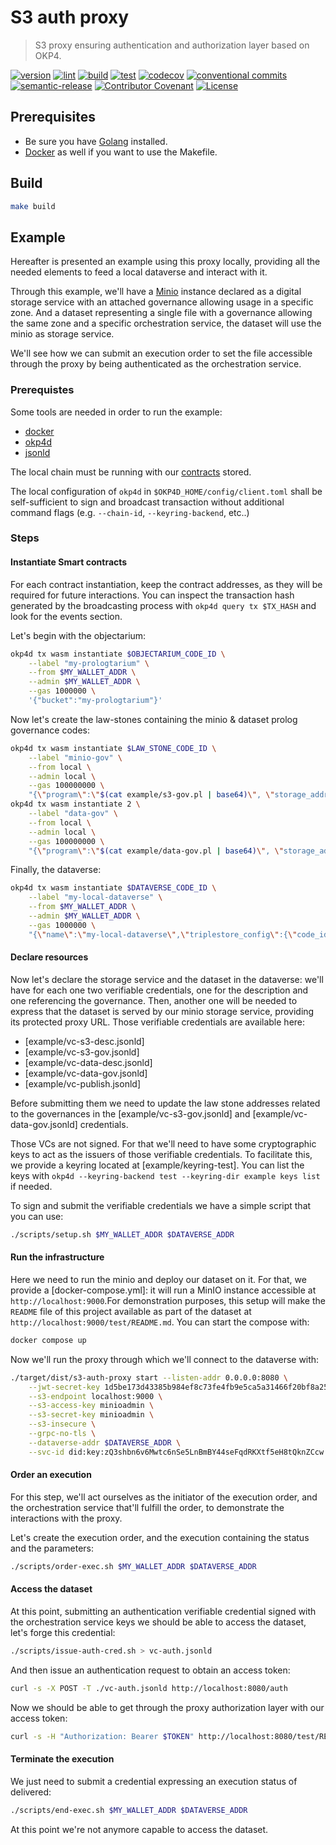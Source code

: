 # S3 auth proxy

> S3 proxy ensuring authentication and authorization layer based on OKP4.

[![version](https://img.shields.io/github/v/release/okp4/s3-auth-proxy?style=for-the-badge&logo=github)](https://github.com/okp4/s3-auth-proxy/releases)
[![lint](https://img.shields.io/github/actions/workflow/status/okp4/s3-auth-proxy/lint.yml?branch=main&label=lint&style=for-the-badge&logo=github)](https://github.com/okp4/s3-auth-proxy/actions/workflows/lint.yml)
[![build](https://img.shields.io/github/actions/workflow/status/okp4/s3-auth-proxy/build.yml?branch=main&label=build&style=for-the-badge&logo=github)](https://github.com/okp4/s3-auth-proxy/actions/workflows/build.yml)
[![test](https://img.shields.io/github/actions/workflow/status/okp4/s3-auth-proxy/test.yml?branch=main&label=test&style=for-the-badge&logo=github)](https://github.com/okp4/s3-auth-proxy/actions/workflows/test.yml)
[![codecov](https://img.shields.io/codecov/c/github/okp4/s3-auth-proxy?style=for-the-badge&token=6NL9ICGZQS&logo=codecov)](https://codecov.io/gh/okp4/s3-auth-proxy)
[![conventional commits](https://img.shields.io/badge/Conventional%20Commits-1.0.0-yellow.svg?style=for-the-badge&logo=conventionalcommits)](https://conventionalcommits.org)
[![semantic-release](https://img.shields.io/badge/%20%20%F0%9F%93%A6%F0%9F%9A%80-semantic--release-e10079.svg?style=for-the-badge)](https://github.com/semantic-release/semantic-release)
[![Contributor Covenant](https://img.shields.io/badge/Contributor%20Covenant-2.1-4baaaa.svg?style=for-the-badge)](https://github.com/okp4/.github/blob/main/CODE_OF_CONDUCT.md)
[![License](https://img.shields.io/badge/License-BSD_3--Clause-blue.svg?style=for-the-badge)](https://opensource.org/licenses/BSD-3-Clause)

## Prerequisites

- Be sure you have [Golang](https://go.dev/doc/install) installed.
- [Docker](https://docs.docker.com/engine/install/) as well if you want to use the Makefile.

## Build

```sh
make build
```

## Example

Hereafter is presented an example using this proxy locally, providing all the needed elements to feed a local dataverse and interact with it.

Through this example, we'll have a [Minio](https://github.com/minio/minio) instance declared as a digital storage service with an attached governance allowing usage in a specific zone. And a dataset representing a single file with a governance allowing the same zone and a specific orchestration service, the dataset will use the minio as storage service.

We'll see how we can submit an execution order to set the file accessible through the proxy by being authenticated as the orchestration service.

### Prerequistes

Some tools are needed in order to run the example:
- [docker](https://docs.docker.com/engine/install/)
- [okp4d](https://github.com/okp4/okp4d)
- [jsonld](https://github.com/digitalbazaar/jsonld-cli)

The local chain must be running with our [contracts](https://github.com/okp4/contracts) stored.

The local configuration of `okp4d` in `$OKP4D_HOME/config/client.toml` shall be self-sufficient to sign and broadcast transaction without additional command flags (e.g. `--chain-id`, `--keyring-backend`, etc..) 

### Steps

#### Instantiate Smart contracts

For each contract instantiation, keep the contract addresses, as they will be required for future interactions. You can inspect the transaction hash generated by the broadcasting process with `okp4d query tx $TX_HASH` and look for the events section.

Let's begin with the objectarium:

```bash
okp4d tx wasm instantiate $OBJECTARIUM_CODE_ID \
    --label "my-prologtarium" \
    --from $MY_WALLET_ADDR \
    --admin $MY_WALLET_ADDR \
    --gas 1000000 \
    '{"bucket":"my-prologtarium"}'
```

Now let's create the law-stones containing the minio & dataset prolog governance codes:

```bash
okp4d tx wasm instantiate $LAW_STONE_CODE_ID \
    --label "minio-gov" \
    --from local \
    --admin local \
    --gas 100000000 \
    "{\"program\":\"$(cat example/s3-gov.pl | base64)\", \"storage_address\": \"$OBJECTARIUM_ADDR\"}"
okp4d tx wasm instantiate 2 \
    --label "data-gov" \
    --from local \
    --admin local \
    --gas 100000000 \
    "{\"program\":\"$(cat example/data-gov.pl | base64)\", \"storage_address\": \"$OBJECTARIUM_ADDR\"}"
```

Finally, the dataverse:

```bash
okp4d tx wasm instantiate $DATAVERSE_CODE_ID \
    --label "my-local-dataverse" \
    --from $MY_WALLET_ADDR \
    --admin $MY_WALLET_ADDR \
    --gas 1000000 \
    "{\"name\":\"my-local-dataverse\",\"triplestore_config\":{\"code_id\":\"$COGNITARIUM_CODE_ID\",\"limits\":{}}}"
```

#### Declare resources

Now let's declare the storage service and the dataset in the dataverse: we'll have for each one two verifiable credentials, one for the description and one referencing the governance. Then, another one will be needed to express that the dataset is served by our minio storage service, providing its protected proxy URL. Those verifiable credentials are available here:
- [example/vc-s3-desc.jsonld]
- [example/vc-s3-gov.jsonld]
- [example/vc-data-desc.jsonld]
- [example/vc-data-gov.jsonld]
- [example/vc-publish.jsonld]

Before submitting them we need to update the law stone addresses related to the governances in the [example/vc-s3-gov.jsonld] and [example/vc-data-gov.jsonld] credentials.

Those VCs are not signed. For that we'll need to have some cryptographic keys to act as the issuers of those verifiable credentials. To facilitate this, we provide a keyring located at [example/keyring-test].
You can list the keys with `okp4d --keyring-backend test --keyring-dir example keys list` if needed.

To sign and submit the verifiable credentials we have a simple script that you can use:
```bash
./scripts/setup.sh $MY_WALLET_ADDR $DATAVERSE_ADDR
```

#### Run the infrastructure

Here we need to run the minio and deploy our dataset on it. For that, we provide a [docker-compose.yml]: it will run a MinIO instance accessible at `http://localhost:9000`.For demonstration purposes, this setup will make the `README` file of this project available as part of the dataset at `http://localhost:9000/test/README.md`.
You can start the compose with:
```bash
docker compose up
```

Now we'll run the proxy through which we'll connect to the dataverse with:
```bash
./target/dist/s3-auth-proxy start --listen-addr 0.0.0.0:8080 \
    --jwt-secret-key 1d5be173d43385b984ef8c73fe4fb9e5ca5a31466f20bf8a250d06eec5f3079b \
    --s3-endpoint localhost:9000 \
    --s3-access-key minioadmin \
    --s3-secret-key minioadmin \
    --s3-insecure \
    --grpc-no-tls \
    --dataverse-addr $DATAVERSE_ADDR \
    --svc-id did:key:zQ3shbn6v6Mwtc6nSe5LnBmBY44seFqdRKXtf5eH8tQknZCcw
```

#### Order an execution

For this step, we'll act ourselves as the initiator of the execution order, and the orchestration service that'll fulfill the order, to demonstrate the interactions with the proxy.

Let's create the execution order, and the execution containing the status and the parameters:
```bash
./scripts/order-exec.sh $MY_WALLET_ADDR $DATAVERSE_ADDR
```

#### Access the dataset

At this point, submitting an authentication verifiable credential signed with the orchestration service keys we should be able to access the dataset, let's forge this credential:
```bash
./scripts/issue-auth-cred.sh > vc-auth.jsonld
```

And then issue an authentication request to obtain an access token:
```bash
curl -s -X POST -T ./vc-auth.jsonld http://localhost:8080/auth
```

Now we should be able to get through the proxy authorization layer with our access token:
```bash
curl -s -H "Authorization: Bearer $TOKEN" http://localhost:8080/test/README.md
```

#### Terminate the execution

We just need to submit a credential expressing an execution status of delivered:
```bash
./scripts/end-exec.sh $MY_WALLET_ADDR $DATAVERSE_ADDR
```

At this point we're not anymore capable to access the dataset.
